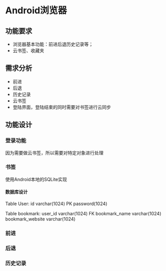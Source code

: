 # Android浏览器

## 功能要求

* 浏览器基本功能：前进后退历史记录等；
* 云书签、收藏夹  

## 需求分析

* 前进
* 后退
* 历史记录
* 云书签
* 登陆界面，登陆结束的同时需要对书签进行云同步

## 功能设计

### 登录功能

因为需要做云书签，所以需要对特定对象进行处理

### 书签

使用Android本地的SQLite实现

#### 数据库设计

Table User:
id varchar(1024) PK
password(1024)

Table bookmark:
user_id varchar(1024) FK
bookmark_name varchar(1024)
bookmark_website varchar(1024)

### 前进

### 后退

### 历史记录

